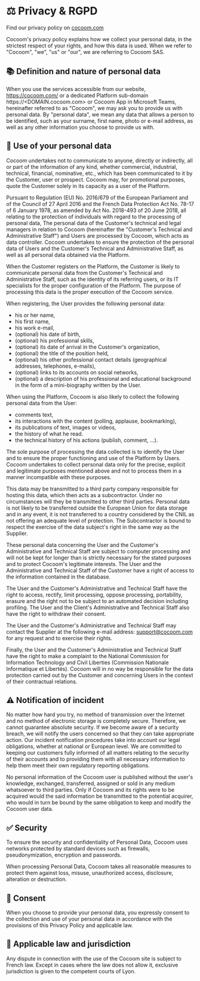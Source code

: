 # ⚖️ Privacy & RGPD

Find our privacy policy on [cocoom.com](https://cocoom.com/privacy-policy/?lang=en)

Cocoom's privacy policy explains how we collect your personal data, in the strictest respect of your rights, and how this data is used. When we refer to "Cocoom", "we", "us" or "our", we are referring to Cocoom SAS.


## 📚 Definition and nature of personal data

When you use the services accessible from our website, https://cocoom.com/ or a dedicated Platform sub-domain https://<DOMAIN.cocoom.com> or Cocoom App in Microsoft Teams, hereinafter referred to as "Cocoom", we may ask you to provide us with personal data. By "personal data", we mean any data that allows a person to be identified, such as your surname, first name, photo or e-mail address, as well as any other information you choose to provide us with.


## 🔐 Use of your personal data

Cocoom undertakes not to communicate to anyone, directly or indirectly, all or part of the information of any kind, whether commercial, industrial, technical, financial, nominative, etc., which has been communicated to it by the Customer, user or prospect.
Cocoom may, for promotional purposes, quote the Customer solely in its capacity as a user of the Platform.

Pursuant to Regulation (EU) No. 2016/679 of the European Parliament and of the Council of 27 April 2016 and the French Data Protection Act No. 78-17 of 6 January 1978, as amended by Act No. 2018-493 of 20 June 2018, all relating to the protection of individuals with regard to the processing of personal data, The personal data of the Customer's technical and legal managers in relation to Cocoom (hereinafter the "Customer's Technical and Administrative Staff") and Users are processed by Cocoom, which acts as data controller.
Cocoom undertakes to ensure the protection of the personal data of Users and the Customer's Technical and Administrative Staff, as well as all personal data obtained via the Platform.

When the Customer registers on the Platform, the Customer is likely to communicate personal data from the Customer's Technical and Administrative Staff, such as the identity of its referring users, or its IT specialists for the proper configuration of the Platform. The purpose of processing this data is the proper execution of the Cocoom service.

When registering, the User provides the following personal data:

- his or her name,
- his first name,
- his work e-mail,
- (optional) his date of birth,
- (optional) his professional skills,
- (optional) its date of arrival in the Customer's organization,
- (optional) the title of the position held,
- (optional) his other professional contact details (geographical addresses, telephones, e-mails),
- (optional) links to its accounts on social networks,
- (optional) a description of his professional and educational background in the form of a mini-biography written by the User.

When using the Platform, Cocoom is also likely to collect the following personal data from the User:

- comments text,
- its interactions with the content (polling, applause, bookmarking),
- its publications of text, images or videos,
- the history of what he read.
- the technical history of his actions (publish, comment, ...).

The sole purpose of processing the data collected is to identify the User and to ensure the proper functioning and use of the Platform by Users.
Cocoom undertakes to collect personal data only for the precise, explicit and legitimate purposes mentioned above and not to process them in a manner incompatible with these purposes.

This data may be transmitted to a third party company responsible for hosting this data, which then acts as a subcontractor. Under no circumstances will they be transmitted to other third parties. Personal data is not likely to be transferred outside the European Union for data storage and in any event, it is not transferred to a country considered by the CNIL as not offering an adequate level of protection.
The Subcontractor is bound to respect the exercise of the data subject's right in the same way as the Supplier.

These personal data concerning the User and the Customer's Administrative and Technical Staff are subject to computer processing and will not be kept for longer than is strictly necessary for the stated purposes and to protect Cocoom's legitimate interests.
The User and the Administrative and Technical Staff of the Customer have a right of access to the information contained in the database.

The User and the Customer's Administrative and Technical Staff have the right to access, rectify, limit processing, oppose processing, portability, erasure and the right not to be subject to an automated decision including profiling. The User and the Client's Administrative and Technical Staff also have the right to withdraw their consent.

The User and the Customer's Administrative and Technical Staff may contact the Supplier at the following e-mail address: support@cocoom.com for any request and to exercise their rights.

Finally, the User and the Customer's Administrative and Technical Staff have the right to make a complaint to the National Commission for Information Technology and Civil Liberties (Commission Nationale Informatique et Libertés).
Cocoom will in no way be responsible for the data protection carried out by the Customer and concerning Users in the context of their contractual relations.



## ⚠️ Notification of incident

No matter how hard you try, no method of transmission over the Internet and no method of electronic storage is completely secure. Therefore, we cannot guarantee absolute security. If we become aware of a security breach, we will notify the users concerned so that they can take appropriate action. Our incident notification procedures take into account our legal obligations, whether at national or European level. We are committed to keeping our customers fully informed of all matters relating to the security of their accounts and to providing them with all necessary information to help them meet their own regulatory reporting obligations.

No personal information of the Cocoom user is published without the user's knowledge, exchanged, transferred, assigned or sold in any medium whatsoever to third parties. Only if Cocoom and its rights were to be acquired would the said information be transmitted to the potential acquirer, who would in turn be bound by the same obligation to keep and modify the Cocoom user data.



## ✅ Security

To ensure the security and confidentiality of Personal Data, Cocoom uses networks protected by standard devices such as firewalls, pseudonymization, encryption and passwords.

When processing Personal Data, Cocoom takes all reasonable measures to protect them against loss, misuse, unauthorized access, disclosure, alteration or destruction.



## 🤝 Consent

When you choose to provide your personal data, you expressly consent to the collection and use of your personal data in accordance with the provisions of this Privacy Policy and applicable law.



## 📍 Applicable law and jurisdiction

Any dispute in connection with the use of the Cocoom site is subject to French law. Except in cases where the law does not allow it, exclusive jurisdiction is given to the competent courts of Lyon.
